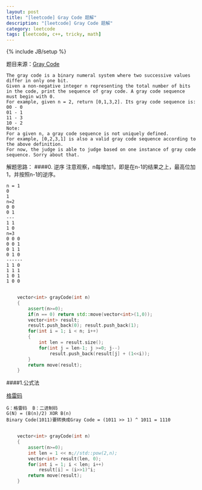 ```yaml
---
layout: post
title: "[leetcode] Gray Code 题解"
description: "[leetcode] Gray Code 题解"
category: leetcode 
tags: [leetcode, c++, tricky, math]
---
```

{% include JB/setup %}


题目来源：[Gray Code](https://oj.leetcode.com/problems/gray-code/)

>
	The gray code is a binary numeral system where two successive values differ in only one bit.
	Given a non-negative integer n representing the total number of bits in the code, print the sequence of gray code. A gray code sequence must begin with 0.
	For example, given n = 2, return [0,1,3,2]. Its gray code sequence is:
	00 - 0
	01 - 1
	11 - 3
	10 - 2
	Note:
	For a given n, a gray code sequence is not uniquely defined.
	For example, [0,2,3,1] is also a valid gray code sequence according to the above definition.	
	For now, the judge is able to judge based on one instance of gray code sequence. Sorry about that.


解题思路：
####0. 逆序
注意观察，n每增加1，即是在n-1的结果之上，最高位加1，并按照n-1的逆序。 

	n = 1 
	0 
	1 
	n=2 
	0 0 
	0 1 
	--- 
	1 1 
	1 0 
	n=3 
	0 0 0 
	0 0 1 
	0 1 1 
	0 1 0 
	------ 
	1 1 0 
	1 1 1 
	1 0 1 
	1 0 0 

```cpp
	
	vector<int> grayCode(int n) 
    {
        assert(n>=0);
        if(n == 0) return std::move(vector<int>(1,0));
        vector<int> result;
        result.push_back(0); result.push_back(1);
        for(int i = 1; i < n; i++)
        {
            int len = result.size();
            for(int j = len-1; j >=0; j--)
                result.push_back(result[j] + (1<<i));
        }
        return move(result);
    }
```

####1.公式法

[格雷码](http://zh.wikipedia.org/zh-cn/%E6%A0%BC%E9%9B%B7%E7%A0%81)

	G：格雷码  B：二进制码 
	G(N) = (B(n)/2) XOR B(n) 
	Binary Code(1011)要转换成Gray Code = (1011 >> 1) ^ 1011 = 1110 

```cpp
	
	vector<int> grayCode(int n) 
    {
        assert(n>=0);
        int len = 1 << n;//std::pow(2,n);
        vector<int> result(len, 0);
        for(int i = 1; i < len; i++)
            result[i] = (i>>1)^i;
        return move(result);
    }
```
